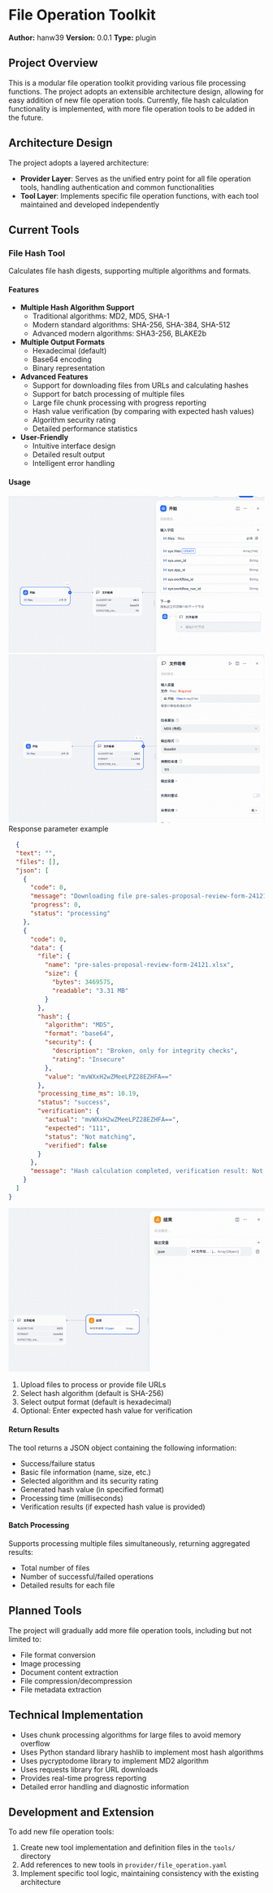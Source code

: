 # File Operation Toolkit

**Author:** hanw39
**Version:** 0.0.1
**Type:** plugin

## Project Overview

This is a modular file operation toolkit providing various file processing functions. The project adopts an extensible architecture design, allowing for easy addition of new file operation tools. Currently, file hash calculation functionality is implemented, with more file operation tools to be added in the future.

## Architecture Design

The project adopts a layered architecture:

- **Provider Layer**: Serves as the unified entry point for all file operation tools, handling authentication and common functionalities
- **Tool Layer**: Implements specific file operation functions, with each tool maintained and developed independently

## Current Tools

### File Hash Tool

Calculates file hash digests, supporting multiple algorithms and formats.

#### Features

- **Multiple Hash Algorithm Support**
  - Traditional algorithms: MD2, MD5, SHA-1
  - Modern standard algorithms: SHA-256, SHA-384, SHA-512
  - Advanced modern algorithms: SHA3-256, BLAKE2b
- **Multiple Output Formats**
  - Hexadecimal (default)
  - Base64 encoding
  - Binary representation
- **Advanced Features**
  - Support for downloading files from URLs and calculating hashes
  - Support for batch processing of multiple files
  - Large file chunk processing with progress reporting
  - Hash value verification (by comparing with expected hash values)
  - Algorithm security rating
  - Detailed performance statistics
- **User-Friendly**
  - Intuitive interface design
  - Detailed result output
  - Intelligent error handling

#### Usage
![img.png](img.png)
![img_1.png](img_1.png)
 Response parameter example
```json
  {
  "text": "",
  "files": [],
  "json": [
    {
      "code": 0,
      "message": "Downloading file pre-sales-proposal-review-form-24121.xlsx...",
      "progress": 0,
      "status": "processing"
    },
    {
      "code": 0,
      "data": {
        "file": {
          "name": "pre-sales-proposal-review-form-24121.xlsx",
          "size": {
            "bytes": 3469575,
            "readable": "3.31 MB"
          }
        },
        "hash": {
          "algorithm": "MD5",
          "format": "base64",
          "security": {
            "description": "Broken, only for integrity checks",
            "rating": "Insecure"
          },
          "value": "mvWXxH2wZMeeLPZ28EZHFA=="
        },
        "processing_time_ms": 10.19,
        "status": "success",
        "verification": {
          "actual": "mvWXxH2wZMeeLPZ28EZHFA==",
          "expected": "111",
          "status": "Not matching",
          "verified": false
        }
      },
      "message": "Hash calculation completed, verification result: Not matching"
    }
  ]
}
```
![img_2.png](img_2.png)
1. Upload files to process or provide file URLs
2. Select hash algorithm (default is SHA-256)
3. Select output format (default is hexadecimal)
4. Optional: Enter expected hash value for verification

#### Return Results

The tool returns a JSON object containing the following information:
- Success/failure status
- Basic file information (name, size, etc.)
- Selected algorithm and its security rating
- Generated hash value (in specified format)
- Processing time (milliseconds)
- Verification results (if expected hash value is provided)

#### Batch Processing

Supports processing multiple files simultaneously, returning aggregated results:
- Total number of files
- Number of successful/failed operations
- Detailed results for each file

## Planned Tools

The project will gradually add more file operation tools, including but not limited to:

- File format conversion
- Image processing
- Document content extraction
- File compression/decompression
- File metadata extraction

## Technical Implementation

- Uses chunk processing algorithms for large files to avoid memory overflow
- Uses Python standard library hashlib to implement most hash algorithms
- Uses pycryptodome library to implement MD2 algorithm
- Uses requests library for URL downloads
- Provides real-time progress reporting
- Detailed error handling and diagnostic information

## Development and Extension

To add new file operation tools:

1. Create new tool implementation and definition files in the `tools/` directory
2. Add references to new tools in `provider/file_operation.yaml`
3. Implement specific tool logic, maintaining consistency with the existing architecture 